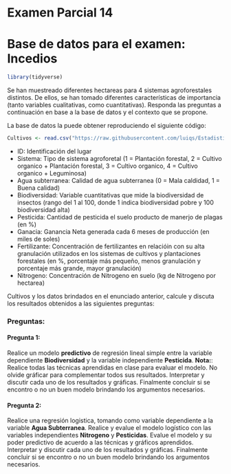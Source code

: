 Examen Parcial 14
================

# Base de datos para el examen: Incedios

``` r
library(tidyverse)
```

Se han muestreado diferentes hectareas para 4 sistemas agroforestales
distintos. De ellos, se han tomado diferentes características de
importancia (tanto variables cualitativas, como cuantitativas). Responda
las preguntas a continuación en base a la base de datos y el contexto
que se propone.

La base de datos la puede obtener reproduciendo el siguiente código:

``` r
Cultivos <- read.csv("https://raw.githubusercontent.com/luiqs/Estadistica-Aplicada/main/PDB/Cultivos.csv")
```

-   ID: Identificación del lugar
-   Sistema: Tipo de sistema agroforetal (1 = Plantación forestal, 2 =
    Cultivo organico + Plantación forestal, 3 = Cultivo organico, 4 =
    Cultivo organico + Leguminosa)
-   Agua subterranea: Calidad de agua subterranea (0 = Mala caldidad, 1
    = Buena calidad)
-   Biodiversidad: Variable cuantitativas que mide la biodiversidad de
    insectos (rango del 1 al 100, donde 1 indica biodiversidad pobre y
    100 biodiversidad alta)
-   Pesticida: Cantidad de pesticida el suelo producto de manerjo de
    plagas (en %)
-   Ganacia: Ganancia Neta generada cada 6 meses de producción (en miles
    de soles)
-   Fertilizante: Concentración de fertilizantes en relacióin con su
    alta granulación utilizados en los sistemas de cultivos y
    plantaciones forestales (en %, porcentaje más pequeño, menos
    granulación y porcentaje más grande, mayor granulación)
-   Nitrogeno: Concentración de Nitrogeno en suelo (kg de Nitrogeno por
    hectarea)

Cultivos y los datos brindados en el enunciado anterior, calcule y
discuta los resultados obtenidos a las siguientes preguntas:

### Preguntas:

#### Pregunta 1:

Realice un modelo **predictivo** de regresión lineal simple entre la
variable dependiente **Biodiversidad** y la variable independiente
**Pesticida**. **Nota:**: Realice todas las técnicas aprendidas en clase
para evaluar el modelo. No olvide gráficar para complementar todos sus
resultados. Interpretar y discutir cada uno de los resultados y
gráficas. Finalmente concluir si se encontro o no un buen modelo
brindando los argumentos necesarios.

#### Pregunta 2:

Realice una regresión logistica, tomando como variable dependiente a la
variable **Agua Subterranea**. Realice y evalue el modelo logístico con
las variables independientes **Nitrogeno** y **Pesticidas**. Evalue el
modelo y su poder predictivo de acuerdo a las técnicas y gráficos
aprendidos. Interpretar y discutir cada uno de los resultados y
gráficas. Finalmente concluir si se encontro o no un buen modelo
brindando los argumentos necesarios.
